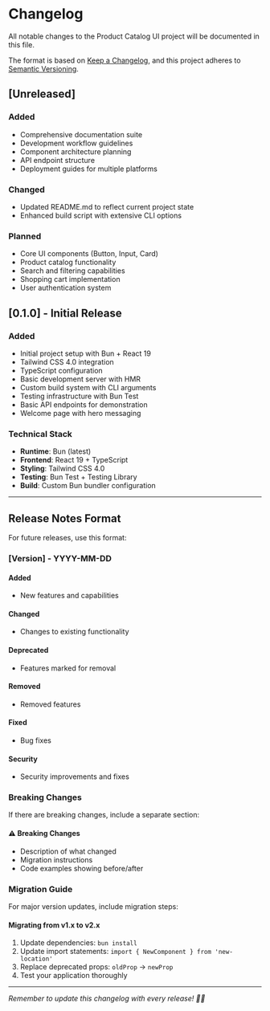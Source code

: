 # Changelog

All notable changes to the Product Catalog UI project will be documented in this file.

The format is based on [Keep a Changelog](https://keepachangelog.com/en/1.0.0/),
and this project adheres to [Semantic Versioning](https://semver.org/spec/v2.0.0.html).

## [Unreleased]

### Added
- Comprehensive documentation suite
- Development workflow guidelines
- Component architecture planning
- API endpoint structure
- Deployment guides for multiple platforms

### Changed
- Updated README.md to reflect current project state
- Enhanced build script with extensive CLI options

### Planned
- Core UI components (Button, Input, Card)
- Product catalog functionality
- Search and filtering capabilities
- Shopping cart implementation
- User authentication system

## [0.1.0] - Initial Release

### Added
- Initial project setup with Bun + React 19
- Tailwind CSS 4.0 integration
- TypeScript configuration
- Basic development server with HMR
- Custom build system with CLI arguments
- Testing infrastructure with Bun Test
- Basic API endpoints for demonstration
- Welcome page with hero messaging

### Technical Stack
- **Runtime**: Bun (latest)
- **Frontend**: React 19 + TypeScript
- **Styling**: Tailwind CSS 4.0
- **Testing**: Bun Test + Testing Library
- **Build**: Custom Bun bundler configuration

---

## Release Notes Format

For future releases, use this format:

### [Version] - YYYY-MM-DD

#### Added
- New features and capabilities

#### Changed
- Changes to existing functionality

#### Deprecated
- Features marked for removal

#### Removed
- Removed features

#### Fixed
- Bug fixes

#### Security
- Security improvements and fixes

### Breaking Changes

If there are breaking changes, include a separate section:

#### ⚠️ Breaking Changes
- Description of what changed
- Migration instructions
- Code examples showing before/after

### Migration Guide

For major version updates, include migration steps:

#### Migrating from v1.x to v2.x
1. Update dependencies: `bun install`
2. Update import statements: `import { NewComponent } from 'new-location'`
3. Replace deprecated props: `oldProp` → `newProp`
4. Test your application thoroughly

---

*Remember to update this changelog with every release! 🏴‍☠️*